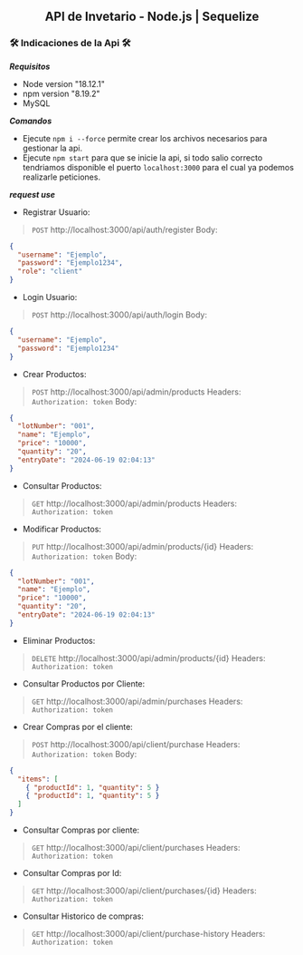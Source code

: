 <h2 align="center">
  API de Invetario - Node.js | Sequelize
</h2>

<h3> 🛠️ Indicaciones de la Api 🛠️ </h3>

***Requisitos***

- Node version "18.12.1"
- npm version "8.19.2"
- MySQL

***Comandos***
>
- Ejecute `npm i --force` permite crear los archivos necesarios para gestionar la api.
- Ejecute `npm start` para que se inicie la api, si todo salio correcto tendriamos disponible el puerto `localhost:3000` para el cual ya podemos realizarle peticiones.

***request use***

- Registrar Usuario:
>`POST` http://localhost:3000/api/auth/register
Body:
```json
{
  "username": "Ejemplo",
  "password": "Ejemplo1234",
  "role": "client"
}
```
- Login Usuario:
>`POST` http://localhost:3000/api/auth/login
Body:
```json
{
  "username": "Ejemplo",
  "password": "Ejemplo1234"
}
```
- Crear Productos:
>`POST` http://localhost:3000/api/admin/products
Headers: `Authorization: token`
Body:
```json
{
  "lotNumber": "001",
  "name": "Ejemplo",
  "price": "10000",
  "quantity": "20",
  "entryDate": "2024-06-19 02:04:13"
}
```
- Consultar Productos:
>`GET` http://localhost:3000/api/admin/products
Headers: `Authorization: token`


- Modificar Productos:
>`PUT` http://localhost:3000/api/admin/products/{id}
Headers: `Authorization: token`
Body:
```json
{
  "lotNumber": "001",
  "name": "Ejemplo",
  "price": "10000",
  "quantity": "20",
  "entryDate": "2024-06-19 02:04:13"
}
```

- Eliminar Productos:
>`DELETE` http://localhost:3000/api/admin/products/{id}
Headers: `Authorization: token`

- Consultar Productos por Cliente:
>`GET` http://localhost:3000/api/admin/purchases
Headers: `Authorization: token`

- Crear Compras por el cliente:
>`POST` http://localhost:3000/api/client/purchase
Headers: `Authorization: token`
Body:
```json
{
  "items": [
    { "productId": 1, "quantity": 5 }
    { "productId": 1, "quantity": 5 }
  ]
}
```

- Consultar Compras por cliente:
>`GET` http://localhost:3000/api/client/purchases
Headers: `Authorization: token`

- Consultar Compras por Id:
>`GET` http://localhost:3000/api/client/purchases/{id}
Headers: `Authorization: token`

- Consultar Historico de compras:
>`GET` http://localhost:3000/api/client/purchase-history
Headers: `Authorization: token`